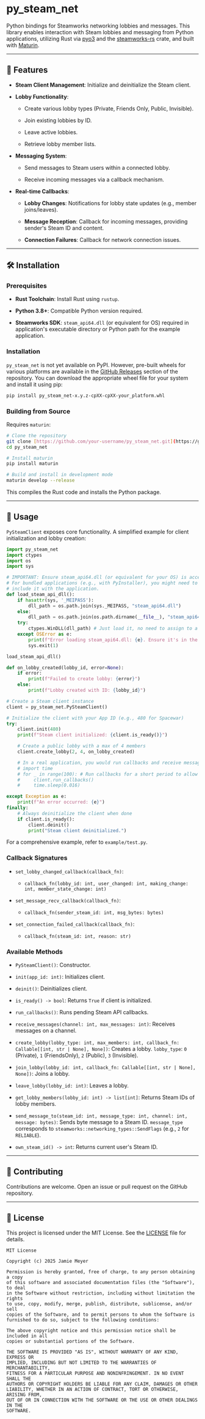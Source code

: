 # py_steam_net

Python bindings for Steamworks networking lobbies and messages. This library enables interaction with Steam lobbies and messaging from Python applications, utilizing Rust via [pyo3](https://github.com/PyO3/pyo3) and the [steamworks-rs](https://github.com/Noxime/steamworks-rs) crate, and built with [Maturin](https://github.com/PyO3/maturin).

---

## 🌟 Features

* **Steam Client Management**: Initialize and deinitialize the Steam client.

* **Lobby Functionality**:

    * Create various lobby types (Private, Friends Only, Public, Invisible).

    * Join existing lobbies by ID.

    * Leave active lobbies.

    * Retrieve lobby member lists.

* **Messaging System**:

    * Send messages to Steam users within a connected lobby.

    * Receive incoming messages via a callback mechanism.

* **Real-time Callbacks**:

    * **Lobby Changes**: Notifications for lobby state updates (e.g., member joins/leaves).

    * **Message Reception**: Callback for incoming messages, providing sender's Steam ID and content.

    * **Connection Failures**: Callback for network connection issues.

---

## 🛠️ Installation

### Prerequisites

* **Rust Toolchain**: Install Rust using `rustup`.

* **Python 3.8+**: Compatible Python version required.

* **Steamworks SDK**: `steam_api64.dll` (or equivalent for OS) required in application's executable directory or Python path for the example application.

### Installation

`py_steam_net` is not yet available on PyPI. However, pre-built wheels for various platforms are available in the [GitHub Releases](https://github.com/your-username/py_steam_net/releases) section of the repository. You can download the appropriate wheel file for your system and install it using pip:

```bash
pip install py_steam_net-x.y.z-cpXX-cpXX-your_platform.whl
````

### Building from Source

Requires `maturin`:

```bash
# Clone the repository
git clone [https://github.com/your-username/py_steam_net.git](https://github.com/your-username/py_steam_net.git) # Replace with actual repo URL
cd py_steam_net

# Install maturin
pip install maturin

# Build and install in development mode
maturin develop --release
```

This compiles the Rust code and installs the Python package.

-----

## 🚀 Usage

`PySteamClient` exposes core functionality. A simplified example for client initialization and lobby creation:

```python
import py_steam_net
import ctypes
import os
import sys

# IMPORTANT: Ensure steam_api64.dll (or equivalent for your OS) is accessible.
# For bundled applications (e.g., with PyInstaller), you might need to
# include it with the application.
def load_steam_api_dll():
    if hasattr(sys, '_MEIPASS'):
        dll_path = os.path.join(sys._MEIPASS, "steam_api64.dll")
    else:
        dll_path = os.path.join(os.path.dirname(__file__), "steam_api64.dll")
    try:
        ctypes.WinDLL(dll_path) # Just load it, no need to assign to a variable if not used directly
    except OSError as e:
        print(f"Error loading steam_api64.dll: {e}. Ensure it's in the correct directory.")
        sys.exit(1)

load_steam_api_dll()

def on_lobby_created(lobby_id, error=None):
    if error:
        print(f"Failed to create lobby: {error}")
    else:
        print(f"Lobby created with ID: {lobby_id}")

# Create a Steam client instance
client = py_steam_net.PySteamClient()

# Initialize the client with your App ID (e.g., 480 for Spacewar)
try:
    client.init(480)
    print(f"Steam client initialized: {client.is_ready()}")

    # Create a public lobby with a max of 4 members
    client.create_lobby(2, 4, on_lobby_created)

    # In a real application, you would run callbacks and receive messages in a loop
    # import time
    # for _ in range(100): # Run callbacks for a short period to allow lobby creation to complete
    #     client.run_callbacks()
    #     time.sleep(0.016)

except Exception as e:
    print(f"An error occurred: {e}")
finally:
    # Always deinitialize the client when done
    if client.is_ready():
        client.deinit()
        print("Steam client deinitialized.")
```

For a comprehensive example, refer to `example/test.py`.

### Callback Signatures

  * `set_lobby_changed_callback(callback_fn)`:

      * `callback_fn(lobby_id: int, user_changed: int, making_change: int, member_state_change: int)`

  * `set_message_recv_callback(callback_fn)`:

      * `callback_fn(sender_steam_id: int, msg_bytes: bytes)`

  * `set_connection_failed_callback(callback_fn)`:

      * `callback_fn(steam_id: int, reason: str)`

### Available Methods

  * `PySteamClient()`: Constructor.

  * `init(app_id: int)`: Initializes client.

  * `deinit()`: Deinitializes client.

  * `is_ready() -> bool`: Returns `True` if client is initialized.

  * `run_callbacks()`: Runs pending Steam API callbacks.

  * `receive_messages(channel: int, max_messages: int)`: Receives messages on a channel.

  * `create_lobby(lobby_type: int, max_members: int, callback_fn: Callable[[int, str | None], None])`: Creates a lobby. `lobby_type`: `0` (Private), `1` (FriendsOnly), `2` (Public), `3` (Invisible).

  * `join_lobby(lobby_id: int, callback_fn: Callable[[int, str | None], None])`: Joins a lobby.

  * `leave_lobby(lobby_id: int)`: Leaves a lobby.

  * `get_lobby_members(lobby_id: int) -> list[int]`: Returns Steam IDs of lobby members.

  * `send_message_to(steam_id: int, message_type: int, channel: int, message: bytes)`: Sends byte message to a Steam ID. `message_type` corresponds to `steamworks::networking_types::SendFlags` (e.g., `2` for `RELIABLE`).

  * `own_steam_id() -> int`: Returns current user's Steam ID.

-----

## 🤝 Contributing

Contributions are welcome. Open an issue or pull request on the GitHub repository.

-----

## 📄 License

This project is licensed under the MIT License. See the [LICENSE](https://www.google.com/search?q=LICENSE) file for details.

```
MIT License

Copyright (c) 2025 Jamie Meyer

Permission is hereby granted, free of charge, to any person obtaining a copy
of this software and associated documentation files (the "Software"), to deal
in the Software without restriction, including without limitation the rights
to use, copy, modify, merge, publish, distribute, sublicense, and/or sell
copies of the Software, and to permit persons to whom the Software is
furnished to do so, subject to the following conditions:

The above copyright notice and this permission notice shall be included in all
copies or substantial portions of the Software.

THE SOFTWARE IS PROVIDED "AS IS", WITHOUT WARRANTY OF ANY KIND, EXPRESS OR
IMPLIED, INCLUDING BUT NOT LIMITED TO THE WARRANTIES OF MERCHANTABILITY,
FITNESS FOR A PARTICULAR PURPOSE AND NONINFRINGEMENT. IN NO EVENT SHALL THE
AUTHORS OR COPYRIGHT HOLDERS BE LIABLE FOR ANY CLAIM, DAMAGES OR OTHER
LIABILITY, WHETHER IN AN ACTION OF CONTRACT, TORT OR OTHERWISE, ARISING FROM,
OUT OF OR IN CONNECTION WITH THE SOFTWARE OR THE USE OR OTHER DEALINGS IN THE
SOFTWARE.
```
